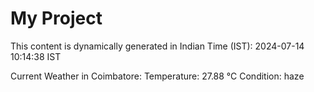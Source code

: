# My Project

This content is dynamically generated in Indian Time (IST): 2024-07-14 10:14:38 IST


Current Weather in Coimbatore:
Temperature: 27.88 °C
Condition: haze
